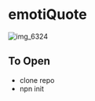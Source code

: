 # emotiQuote 
![img_6324](https://user-images.githubusercontent.com/38128436/48849876-389a0100-ed9f-11e8-8134-6ab3303bfb75.JPG)

## To Open 
- clone repo 
- npn init
